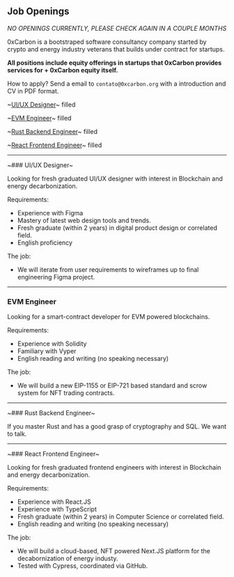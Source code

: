 ## Job Openings

*NO OPENINGS CURRENTLY, PLEASE CHECK AGAIN IN A COUPLE MONTHS*

 0xCarbon is a bootstraped software consultancy company started by crypto and energy industry veterans that builds under contract for startups.
 
**All positions include equity offerings in startups that 0xCarbon provides services for + 0xCarbon equity itself.**

How to apply? Send a email to `contato@0xcarbon.org` with a introduction and CV in PDF format.

~[UI/UX Designer](https://github.com/0xCarbon/jobs#uiux-designer)~ filled

~[EVM Engineer](https://github.com/0xCarbon/jobs#evm-engineer)~ filled

~[Rust Backend Engineer](https://github.com/0xCarbon/jobs#rust-backend-engineer)~ filled

~[React Frontend Engineer](https://github.com/0xCarbon/jobs#react-frontend-engineer)~ filled

***
~### UI/UX Designer~

Looking for fresh graduated UI/UX designer with interest in Blockchain and energy decarbonization.

Requirements:

* Experience with Figma
* Mastery of latest web design tools and trends.
* Fresh graduate (within 2 years) in digital product design or correlated field.
* English proficiency

The job:

* We will iterate from user requirements to wireframes up to final engineering Figma project.

---
### EVM Engineer

Looking for a smart-contract developer for EVM powered blockchains.

Requirements:

* Experience with Solidity
* Familiary with Vyper
* English reading and writing (no speaking necessary)

The job:

* We will build a new EIP-1155 or EIP-721 based standard and scrow system for NFT trading contracts.

---
~### Rust Backend Engineer~

If you master Rust and has a good grasp of cryptography and SQL. We want to talk.

---
~### React Frontend Engineer~

Looking for fresh graduated frontend engineers with interest in Blockchain and energy decarbonization.

Requirements:

* Experience with React.JS
* Experience with TypeScript
* Fresh graduate (within 2 years) in Computer Science or correlated field.
* English reading and writing (no speaking necessary)

The job:

* We will build a cloud-based, NFT powered Next.JS platform for the decabornization of energy industy.
* Tested with Cypress, coordinated via GitHub.
